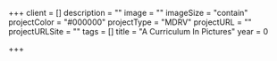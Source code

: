 +++
client = []
description = ""
image = ""
imageSize = "contain"
projectColor = "#000000"
projectType = "MDRV"
projectURL = ""
projectURLSite = ""
tags = []
title = "A Curriculum In Pictures"
year = 0

+++

